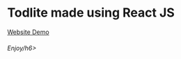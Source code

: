 <h1>Todlite made using React JS</h1>
<a href="https://todolist-tasks.web.app/">Website Demo</a>
<h6>Enjoy/h6>
